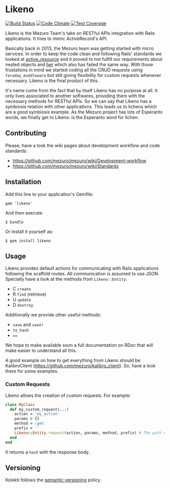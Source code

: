 # Likeno

[![Build Status](https://travis-ci.org/mezuro/likeno.png?branch=master)](https://travis-ci.org/mezuro/likeno)
[![Code Climate](https://codeclimate.com/github/mezuro/likeno.png)](https://codeclimate.com/github/mezuro/likeno)
[![Test Coverage](https://codeclimate.com/github/mezuro/likeno/badges/coverage.svg)](https://codeclimate.com/github/mezuro/likeno)

Likeno is the Mezuro Team's take on RESTful APIs integration with Rails applications. It tries to mimic ActiveRecord's API.

Basically back in 2013, the Mezuro team was getting started with micro services. In order to keep the code clean and following Rails' standards we looked at [active_resource](https://github.com/rails/activeresource) and it proved to not fulfill our requirements about nested objects and [her](https://github.com/remiprev/her) which also has failed the same way. With those frustations in mind we started coding all the CRUD requests using `faraday_middleware` but still giving flexibility for custom requests whenever necessary. Likeno is the final product of this.


It's name come from the fact that by itself Likeno has no purpose at all. It only lives associated to another softwares, providing them with the necessary methods for RESTful APIs. So we can say that Likeno has a symbiosis relation with other applications. This leads us to lichens which are a good symbiosis example. As the Mezuro project has lots of Esperanto words, we finally get to Likeno: is the Esperanto word for lichen.

## Contributing

Please, have a look the wiki pages about development workflow and code standards:

* https://github.com/mezuro/mezuro/wiki/Development-workflow
* https://github.com/mezuro/mezuro/wiki/Standards

## Installation

Add this line to your application's Gemfile:

    gem 'likeno'

And then execute:

    $ bundle

Or install it yourself as:

    $ gem install likeno

## Usage

Likeno provides default actions for communicating with Rails applications following the scaffold routes. All communication is assumed to use JSON. Specially have a look at the methods from `Likeno::Entity`:

* C `create`
* R `find` (retrieve)
* U `update`
* D `destroy`

Additionally we provide other useful methods:

* `save` and `save!`
* `to_hash`
* `==`


We hope to make available soon a full documentation on RDoc that will make easier to understand all this.

A good example on how to get everything from Likeno should be KalibroClient (https://github.com/mezuro/kalibro_client). So, have a look there for some examples.

### Custom Requests

Likeno allows the creation of custom requests. For example:

```ruby
class MyClass
  def my_custom_request(...)
    action = 'my_action'
    params = {}
    method = :get
    prefix = ''
    Likeno::Entity.request(action, params, method, prefix) # The path used will be '/my_classes/my_action'
  end
end
```

It returns a `hash` with the response body.

## Versioning

Kolekti follows the [semantic versioning](http://semver.org/) policy.
